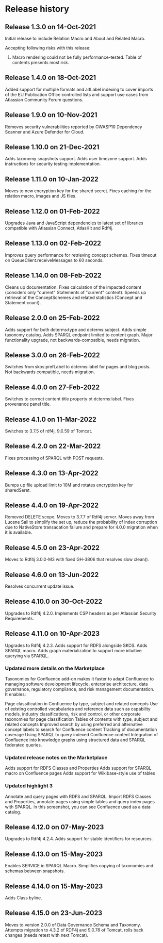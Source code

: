 # Release history

## Release 1.3.0 on 14-Oct-2021

Initial release to include Relation Macro and About and Related Macro.

Accepting following risks with this release:
1. Macro rendering could not be fully performance-tested. Table of contents presents most risk.

## Release 1.4.0 on 18-Oct-2021

Added support for multiple formats and altLabel indexing to cover imports of the EU Publication Office controlled lists and support use cases from Atlassian Community Forum questions.

## Release 1.9.0 on 10-Nov-2021

Removes security vulnerabilities reported by OWASP10 Dependency Scanner and Azure Defender for Cloud.

## Release 1.10.0 on 21-Dec-2021

Adds taxonomy snapshots support. Adds user timezone support. Adds instructions for security testing implementation.

## Release 1.11.0 on 10-Jan-2022

Moves to new encryption key for the shared secret. Fixes caching for the relation macro, images and JS files.

## Release 1.12.0 on 01-Feb-2022

Upgrades Java and JavaScript dependencies to latest set of libraries compatible with Atlassian Connect, AtlasKit and Rdf4j.

## Release 1.13.0 on 02-Feb-2022

Improves query performance for retrieving concept schemes. Fixes timeout on QueueClient.receiveMessages to 60 seconds.

## Release 1.14.0 on 08-Feb-2022

Cleans up documentation. Fixes calculation of the impacted content (considers only "current" Statements of "current" content). Speeds up retrieval of the ConceptSchemes and related statistics (Concept and Statement count).

## Release 2.0.0 on 25-Feb-2022

Adds support for both dcterms:type and dcterms:subject. Adds simple taxonomy catalog. Adds SPARQL endpoint limited to content graph. Major functionality upgrade, not backwards-compatible, needs migration.

## Release 3.0.0 on 26-Feb-2022

Switches from skos:prefLabel to dcterms:label for pages and blog posts. Not backwards compatible, needs migration.

## Release 4.0.0 on 27-Feb-2022

Switches to correct content title property ot dcterms:label. Fixes provenance panel title.

## Release 4.1.0 on 11-Mar-2022

Switches to 3.7.5 of rdf4j, 9.0.59 of Tomcat.

## Release 4.2.0 on 22-Mar-2022

Fixes processing of SPARQL with POST requests.

## Release 4.3.0 on 13-Apr-2022

Bumps up file upload limit to 10M and rotates encryption key for sharedSeret.

## Release 4.4.0 on 19-Apr-2022

Removed DELETE scope. Moves to 3.7.7 of Rdf4j server. Moves away from Lucene Sail to simplify the set up, reduce the probability of index corruption due to NativeStore transacation failure and prepare for 4.0.0 migration when it is available.

## Release 4.5.0 on 23-Apr-2022

Moves to Rdf4j 3.0.0-M3 with fixed GH-3806 that resolves slow clean().

## Release 4.6.0 on 13-Jun-2022

Resolves concurrent update issue.

## Release 4.10.0 on 30-Oct-2022

Upgrades to Rdf4j 4.2.0. Implements CSP headers as per Atlassian Security Requirements.

## Release 4.11.0 on 10-Apr-2023

Upgrades to Rdf4j 4.2.3. Adds support for RDFS alongside SKOS. Adds SPARQL macro. Adds graph materialization to support more intuitive querying via SPARQL.

### Updated more details on the Marketplace

Taxonomies for Confluence add-on makes it faster to adapt Confluence to managing software development lifecycle, enterprise architecture, data governance, regulatory compliance, and risk management documentation. It enables:

Page classification in Confluence by type, subject and related concepts
Use of existing controlled vocabularies and reference data such as capability models, industry classifications, risk and control, or other corporate taxonomies for page classification
Tables of contents with type, subject and related concepts
Improved search by using preferred and alternative concept labels to search for Confluence content
Tracking of documentation coverage
Using SPARQL to query indexed Confluence content
Integration of Confluence into knowledge graphs using structured data and SPARQL federated queries.

### Updated release notes on the Marketplace

Adds support for RDFS Classes and Properties
Adds support for SPARQL macro on Confluence pages
Adds support for Wikibase-style use of tables

### Updated highlight 3

Annotate and query pages with RDFS and SPARQL. Import RDFS Classes and Properties, annotate pages using simple tables and query index pages with SPARQL. In this screenshot, you can see Confluence used as a data catalog.

## Release 4.12.0 on 07-May-2023

Upgrades to Rdf4j 4.2.4. Adds support for stable identifiers for resources.

## Release 4.13.0 on 15-May-2023

Enables SERVICE in SPARQL Macro. Simplifies copying of taxonomies and schemas between snapshots.

## Release 4.14.0 on 15-May-2023

Adds Class byline.

## Release 4.15.0 on 23-Jun-2023

Moves to version 2.0.0 of Data Governance Schema and Taxonomy. Attempts migration to 4.3.2 of RDF4j and 9.0.76 of Tomcat, rolls back changes (needs retest with next Tomcat).